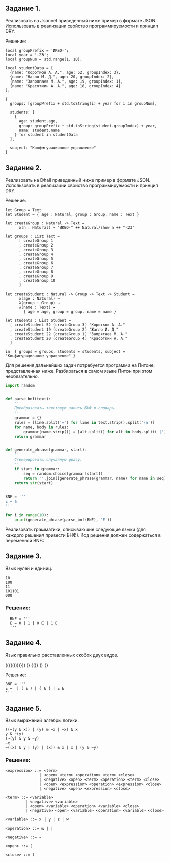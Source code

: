 ## Задание 1. 
Реализовать на Jsonnet приведенный ниже пример в формате JSON. Использовать в реализации свойство программируемости и принцип DRY.


Решение:
```
local groupPrefix = 'ИКБО-';
local year = '-23';
local groupNum = std.range(1, 10);

local studentData = [
  {name: "Коротков А. А.", age: 52, groupIndex: 3},
  {name: "Жагло И. Д.", age: 20, groupIndex: 2},
  {name: "Запрягаев М. А.", age: 19, groupIndex: 1},
  {name: "Красоткин А. А.", age: 18, groupIndex: 4}
];

{
  groups: [groupPrefix + std.toString(i) + year for i in groupNum],

  students: [
    {
      age: student.age,
      group: groupPrefix + std.toString(student.groupIndex) + year,
      name: student.name
    } for student in studentData
  ],

  subject: "Конфигурационное управление"
}
 ```


## Задание 2. 
Реализовать на Dhall приведенный ниже пример в формате JSON. Использовать в реализации свойство программируемости и принцип DRY.

Решение:
```
let Group = Text
let Student = { age : Natural, group : Group, name : Text }

let createGroup : Natural -> Text =
      λ(n : Natural) → "ИКБО-" ++ Natural/show n ++ "-23"

let groups : List Text =
      [ createGroup 1
      , createGroup 2
      , createGroup 3
      , createGroup 4
      , createGroup 5
      , createGroup 6
      , createGroup 7
      , createGroup 8
      , createGroup 9
      , createGroup 10
      ]

let createStudent : Natural -> Group -> Text -> Student =
      λ(age : Natural) →
      λ(group : Group) →
      λ(name : Text) →
        { age = age, group = group, name = name }

let students : List Student =
  [ createStudent 52 (createGroup 3) "Коротков А. А."
  , createStudent 19 (createGroup 2) "Жагло И. Д."
  , createStudent 22 (createGroup 1) "Запрягаев М. А."
  , createStudent 20 (createGroup 4) "Красоткин А. А."
  ]

in  { groups = groups, students = students, subject = "Конфигурационное управление" }
```


Для решения дальнейших задач потребуется программа на Питоне, представленная ниже. Разбираться в самом языке Питон при этом необязательно.

```python
import random


def parse_bnf(text):
    '''
    Преобразовать текстовую запись БНФ в словарь.
    '''
    grammar = {}
    rules = [line.split('=') for line in text.strip().split('\n')]
    for name, body in rules:
        grammar[name.strip()] = [alt.split() for alt in body.split('|')]
    return grammar


def generate_phrase(grammar, start):
    '''
    Сгенерировать случайную фразу.
    '''
    if start in grammar:
        seq = random.choice(grammar[start])
        return ''.join([generate_phrase(grammar, name) for name in seq])
    return str(start)


BNF = '''
E = a
'''

for i in range(10):
    print(generate_phrase(parse_bnf(BNF), 'E'))
``` 

Реализовать грамматики, описывающие следующие языки (для каждого решения привести БНФ). Код решения должен содержаться в переменной BNF:

## Задание 3. 
Язык нулей и единиц.
```
10
100
11
101101
000
```
### Решение:

```
  BNF = '''
  E = 0 | 1 | 0 E | 1 E
  '''
```


## Задание 4. 
Язык правильно расставленных скобок двух видов.

(({((()))}))
{}
{()}
()
{}

Решение:
  ~~~
  BNF = '''
  E =  | ( E ) | { E } | E E
  '''
  ~~~

## Задание 5. 
Язык выражений алгебры логики.
```
((~(y & x)) | (y) & ~x | ~x) & x
y & ~(y)
(~(y) & y & ~y)
~x
~((x) & y | (y) | (x)) & x | x | (y & ~y)
```

### Решение:
```
<expression> ::= <term>
               | <open> <term> <operation> <term> <close>
               | <negative> <open> <term> <operation> <term> <close>
               | <open> <expression> <operation> <expression> <close>
               | <negative> <open> <expression> <close>

<term> ::= <variable>
         | <negative> <variable>
         | <open> <variable> <operation> <variable> <close>
         | <negative> <open> <variable> <operation> <variable> <close>

<variable> ::= x | y | z | w

<operation> ::= & | |

<negative> ::= ~

<open> ::= (

<close> ::= )
```
  
